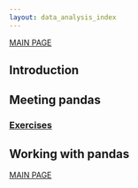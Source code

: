 ```yaml
---
layout: data_analysis_index
---
```


[MAIN PAGE](https://soukupmarek-edin.github.io/)

## Introduction 

## Meeting pandas

### [Exercises](./chapter1_exercises.md)

## Working with pandas

[MAIN PAGE](https://soukupmarek-edin.github.io/)
